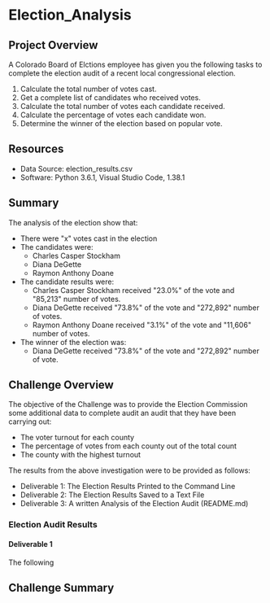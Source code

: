 # Election_Analysis

## Project Overview
A Colorado Board of Elctions employee has given you the following tasks to complete the election audit of a recent local congressional election.

1. Calculate the total number of votes cast.
2. Get a complete list of candidates who received votes.
3. Calculate the total number of votes each candidate received.
4. Calculate the percentage of votes each candidate won.
5. Determine the winner of the election based on popular vote.

## Resources
- Data Source: election_results.csv
- Software: Python 3.6.1, Visual Studio Code, 1.38.1

## Summary
The analysis of the election show that:
- There were "x" votes cast in the election
- The candidates were:
  - Charles Casper Stockham
  - Diana DeGette
  - Raymon Anthony Doane
- The candidate results were:
  - Charles Casper Stockham received "23.0%" of the vote and "85,213" number of votes.
  - Diana DeGette received "73.8%" of the vote and "272,892" number of votes.
  - Raymon Anthony Doane received "3.1%" of the vote and "11,606" number of votes.
- The winner of the election was:
  - Diana DeGette received "73.8%" of the vote and "272,892" number of vote.
 
## Challenge Overview
The objective of the Challenge was to provide the Election Commission some additional data to complete audit an audit that they have been carrying out:
- The voter turnout for each county
- The percentage of votes from each county out of the total count
- The county with the highest turnout

The results from the above investigation were to be provided as follows:
- Deliverable 1: The Election Results Printed to the Command Line
- Deliverable 2: The Election Results Saved to a Text File
- Deliverable 3: A written Analysis of the Election Audit (README.md)

### Election Audit Results
#### Deliverable 1
The following 

## Challenge Summary
